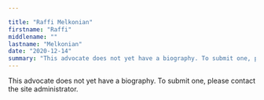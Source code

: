 ```yaml
---

title: "Raffi Melkonian"
firstname: "Raffi"
middlename: ""
lastname: "Melkonian"
date: "2020-12-14"
summary: "This advocate does not yet have a biography. To submit one, please contact the site administrator."
---
```

This advocate does not yet have a biography. To submit one, please contact the site administrator.

